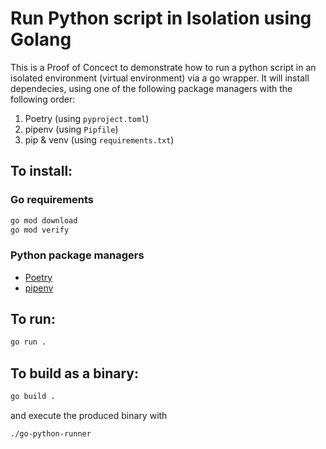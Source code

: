 # Run Python script in Isolation using Golang

This is a Proof of Concect to demonstrate how to run a python script in an isolated environment (virtual environment) via a go wrapper.
It will install dependecies, using one of the following package managers with the following order:

1. Poetry (using `pyproject.toml`)
2. pipenv (using `Pipfile`)
3. pip & venv (using `requirements.txt`)

## To install:

### Go requirements

```bash
go mod download
go mod verify
```

### Python package managers

- [Poetry](https://python-poetry.org/docs/#installation)
- [pipenv](https://pipenv-fork.readthedocs.io/en/latest/install.html)

## To run:

```bash
go run .
```

## To build as a binary:

```bash
go build .
```

and execute the produced binary with

```bash
./go-python-runner
```